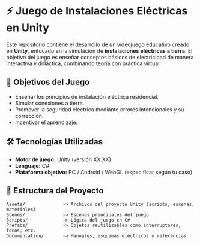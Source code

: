 # ⚡ Juego de Instalaciones Eléctricas en Unity

Este repositorio contiene el desarrollo de un videojuego educativo creado en **Unity**, enfocado en la simulación de **instalaciones eléctricas a tierra**. El objetivo del juego es enseñar conceptos básicos de electricidad de manera interactiva y didáctica, combinando teoría con práctica virtual.

## 🎯 Objetivos del Juego

- Enseñar los principios de instalación eléctrica residencial.
- Simular conexiones a tierra.
- Promover la seguridad eléctrica mediante errores intencionales y su corrección.
- Incentivar el aprendizaje.

## 🛠️ Tecnologías Utilizadas

- **Motor de juego:** Unity (versión XX.XX)
- **Lenguaje:** C#
- **Plataforma objetivo:** PC / Android / WebGL (especificar según tu caso)

## 📂 Estructura del Proyecto

```plaintext
Assets/              -> Archivos del proyecto Unity (scripts, escenas, materiales)
Scenes/              -> Escenas principales del juego
Scripts/             -> Lógica del juego en C#
Prefabs/             -> Objetos reutilizables como interruptores, focos, etc.
Documentation/       -> Manuales, esquemas eléctricos y referencias

